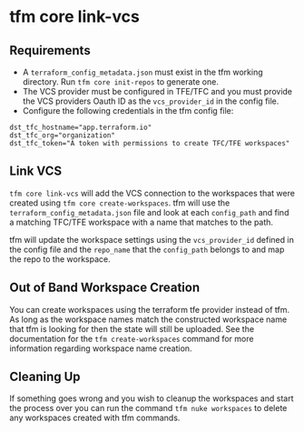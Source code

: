 # tfm core link-vcs


## Requirements

- A `terraform_config_metadata.json` must exist in the tfm working directory. Run `tfm core init-repos` to generate one.
- The VCS provider must be configured in TFE/TFC and you must provide the VCS providers Oauth ID as the `vcs_provider_id` in the config file.
- Configure the following credentials in the tfm config file:

```hcl
dst_tfc_hostname="app.terraform.io"
dst_tfc_org="organization"
dst_tfc_token="A token with permissions to create TFC/TFE workspaces"
```

## Link VCS
`tfm core link-vcs` will add the VCS connection to the workspaces that were created using `tfm core create-workspaces`. tfm will use the `terraform_config_metadata.json` file and look at each `config_path` and find a matching TFC/TFE workspace with a name that matches to the path.

tfm will update the workspace settings using the `vcs_provider_id` defined in the config file and the `repo_name` that the `config_path` belongs to and map the repo to the workspace.

## Out of Band Workspace Creation

You can create workspaces using the terraform tfe provider instead of tfm. As long as the workspace names match the constructed workspace name that tfm is looking for then the state will still be uploaded. See the documentation for the `tfm create-workspaces` command for more information regarding workspace name creation.

## Cleaning Up

If something goes wrong and you wish to cleanup the workspaces and start the process over you can run the command `tfm nuke workspaces` to delete any workspaces created with tfm commands.


